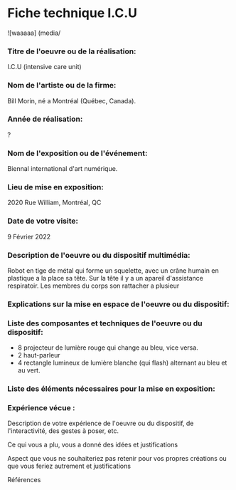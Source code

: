 # Fiche technique I.C.U


![waaaaa] (media/
### Titre de l'oeuvre ou de la réalisation:
I.C.U (intensive care unit) 

### Nom de l'artiste ou de la firme:
Bill Morin, né a Montréal (Québec, Canada).

### Année de réalisation:
?

### Nom de l'exposition ou de l'événement:
Biennal international d'art numérique. 

### Lieu de mise en exposition:
2020 Rue William, Montréal, QC

### Date de votre visite:
9 Février 2022

### Description de l'oeuvre ou du dispositif multimédia:
Robot en tige de métal qui forme un squelette, avec un crâne humain en plastique a la place sa tête. Sur la tête il y a un apareil d'assistance respiratoir.
Les membres du corps son rattacher a plusieur


### Explications sur la mise en espace de l'oeuvre ou du dispositif:

### Liste des composantes et techniques de l'oeuvre ou du dispositif:
* 8 projecteur de lumière rouge qui change au bleu, vice versa.
* 2 haut-parleur 
* 4 rectangle lumineux de lumière blanche (qui flash) alternant au bleu et au vert.

### Liste des éléments nécessaires pour la mise en exposition:

### Expérience vécue :

Description de votre expérience de l'oeuvre ou du dispositif, de l'interactivité, des gestes à poser, etc.

Ce qui vous a plu, vous a donné des idées et justifications

Aspect que vous ne souhaiteriez pas retenir pour vos propres créations ou que vous feriez autrement et justifications

Références


